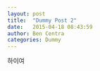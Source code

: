 ```yaml
---
layout: post
title:  "Dummy Post 2"
date:   2015-04-18 08:43:59
author: Ben Centra
categories: Dummy
---
```


하이여